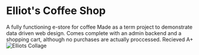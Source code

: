 # Elliot's Coffee Shop
A fully functioning e-store for coffee Made as a term project to demonstrate data driven web design. Comes complete with an admin backend and a shopping cart, although no purchases are actually proccessed. Recieved A+
![Elliots Collage](https://user-images.githubusercontent.com/56705400/174135920-afd191c6-c6df-42e5-ba55-0c4a041f15fa.png)

